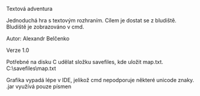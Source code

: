 Textová adventura

Jednoduchá hra s textovým rozhraním. Cílem je dostat se z bludiště. Bludiště je zobrazováno v cmd.

Autor: Alexandr Belčenko

Verze 1.0

Potřebné na disku C udělat složku savefiles, kde uložit map.txt. C:\savefiles\map.txt

Grafika vypadá lépe v IDE, jelikož cmd nepodporuje některé unicode znaky.
.jar využívá pouze písmen